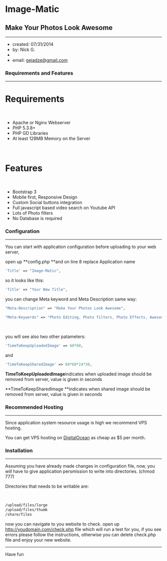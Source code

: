 
Image-Matic
===========

Make Your Photos Look Awesome
-----------------------------

* * * * *

-   created: 07/31/2014
-   by: Nick G.
-   []()
-   email: [gejadze@gmail.com](mailto:gejadze@gmail.com)

### Requirements and Features

* * * * *

Requirements
============

 

-   Apache or Nginx Webserver
-   PHP 5.3.8+
-   PHP GD Libraries
-   At least 128MB Memory on the Server

 

Features
========

 

-   Bootstrap 3
-   Mobile first, Responsive Design
-   Custom Social buttons integration
-   Full javascript based video search on Youtube API
-   Lots of Photo filters
-   No Database is required

### Configuration

* * * * *

You can start with application configuration before uploading to your
web server,

open up **config.php **and on line 8 replace Application name

```php
'Title' => "Image-Matic",
```

so it looks like this:

```php
'Title' => "Your New Title",
```

you can change Meta keyword and Meta Description same way:

```php
"Meta-Description" => "Make Your Photos Look Awesome",

"Meta-Keywords" => "Photo Editing, Photo filters, Photo Effects, Awesome Photos",
```

 

you will see also two other patameters:

```php
'TimeToKeepUploadedImage' => 60*60,
```

and

```php
'TimeToKeepSharedImage' => 60*60*24*30,
```

**TimeToKeepUploadedImage**indicates when uploaded image should be
removed from server, value is given in seconds 

**TimeToKeepSharedImage **indicates when shared image should be removed
from server, value is given in seconds

### Recommended Hosting

* * * * *

Since application system resource usage is high we recommend VPS
hosting.

You can get VPS hosting on
[DigitalOcean](https://www.digitalocean.com/?refcode=2cec31bfb429) as
cheap as \$5 per month.


### Installation

* * * * *

Assuming you have already made changes in configuration file,
now, you will have to give application persmission to write into directories. (chmod 777)

Directories that needs to be writable are: 

 

```sh
/upload/files/large
/upload/files/thumb
/share/files
```

now you can navigate to you website to check. open up
http://youdomain.com/check.php file which will run a test for you, if
you see errors please follow the instructions, otherwise you can delete
check.php file and enjoy your new website.

-------
Have fun
